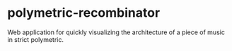 polymetric-recombinator
=======================

Web application for quickly visualizing the architecture of a piece of music in strict polymetric.
